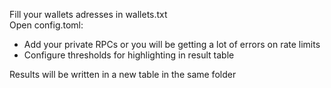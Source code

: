 Fill your wallets adresses in wallets.txt  
Open config.toml:  
 - Add your private RPCs or you will be getting a lot of errors on rate limits  
 - Configure thresholds for highlighting in result table

Results will be written in a new table in the same folder
